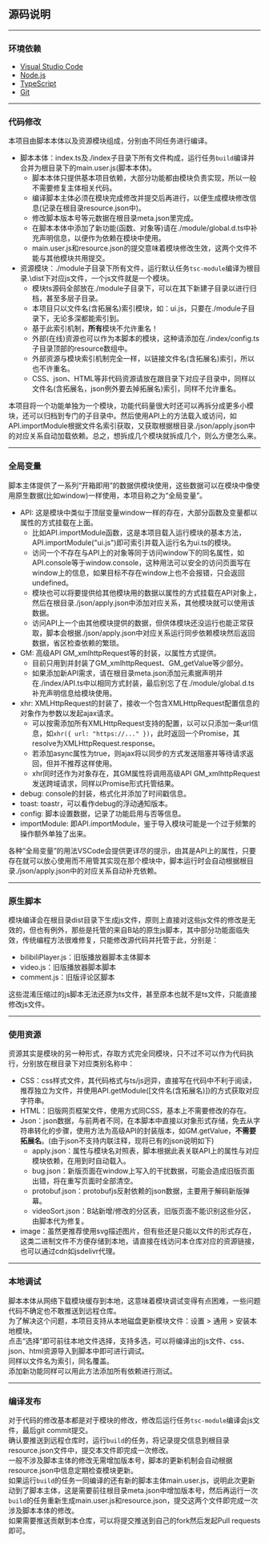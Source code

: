## 源码说明
---
### 环境依赖
- [Visual Studio Code](https://code.visualstudio.com/)
- [Node.js](https://nodejs.org/)
- [TypeScript](https://www.typescriptlang.org/)
- [Git](https://git-scm.com/)

---
### 代码修改
本项目由脚本本体以及资源模块组成，分别由不同任务进行编译。
   - 脚本本体：index.ts及./index子目录下所有文件构成，运行任务`build`编译并合并为根目录下的main.user.js(脚本本体)。
      - 脚本本体只提供基本项目依赖，大部分功能都由模块负责实现，所以一般不需要修复主体相关代码。
      - 编译脚本主体必须在模块完成修改并提交后再进行，以便生成模块修改信息(记录在根目录resource.json中)。
      - 修改脚本版本号等元数据在根目录meta.json里完成。
      - 在脚本本体中添加了新功能(函数、对象等)请在./module/global.d.ts中补充声明信息，以便作为依赖在模块中使用。
      - main.user.js和resource.json的提交意味着模块修改生效，这两个文件不能与其他模块共用提交。
   - 资源模块：./module子目录下所有文件，运行默认任务`tsc-module`编译为根目录.\dist下对应js文件，一个js文件就是一个模块。
      - 模块ts源码全部放在./module子目录下，可以在其下新建子目录以进行归档，甚至多层子目录。
      - 本项目只以文件名(含拓展名)索引模块，如：ui.js，只要在./module子目录下，无论多深都能索引到。
      - 基于此索引机制，**所有**模块不允许重名！
      - 外部(在线)资源也可以作为本脚本的模块，这种请添加在./index/config.ts子目录顶部的resource数组中。
      - 外部资源与模块索引机制完全一样，以链接文件名(含拓展名)索引，所以也不许重名。
      - CSS、json、HTML等非代码资源请放在跟目录下对应子目录中，同样以文件名(含拓展名，json例外要去掉拓展名)索引，同样不允许重名。

本项目将一个功能单独为一个模块，功能代码量很大时还可以再拆分成更多小模块，还可以归档到专门的子目录中。然后使用API上的方法载入或访问，如API.importModule根据文件名索引获取，又获取根据根目录./json/apply.json中的对应关系自动加载依赖。总之，想拆成几个模块就拆成几个，则么方便怎么来。

---
### 全局变量
脚本主体提供了一系列“开箱即用”的数据供模块使用，这些数据可以在模块中像使用原生数据(比如window)一样使用，本项目称之为“全局变量”。
- API: 这是模块中类似于顶层变量window一样的存在，大部分函数及变量都以属性的方式挂载在上面。
   - 比如API.importModule函数，这是本项目载入运行模块的基本方法，API.importModule("ui.js")即可索引并载入运行名为ui.ts的模块。
   - 访问一个不存在与API上的对象等同于访问window下的同名属性，如API.console等于window.console，这种用法可以安全的访问页面写在window上的信息，如果目标不存在window上也不会报错，只会返回undefined。
   - 模块也可以将要提供给其他模块用的数据以属性的方式挂载在API对象上，然后在根目录./json/apply.json中添加对应关系，其他模块就可以使用该数据。
   - 访问API上一个由其他模块提供的数据，但供体模块还没运行也能正常获取，脚本会根据./json/apply.json中对应关系运行同步依赖模块然后返回数据，省区检查依赖的繁琐。
- GM: 高级API GM_xmlhttpRequest等的封装，以属性方式提供。
   - 目前只用到并封装了GM_xmlhttpRequest、GM_getValue等少部分。
   - 如果添加新API需求，请在根目录meta.json添加元素据声明并在./index/API.ts中以相同方式封装，最后别忘了在./module/global.d.ts补充声明信息给模块使用。
- xhr: XMLHttpRequest的封装了，接收一个包含XMLHttpRequest配置信息的对象作为参数以发起ajax请求。
   - 可以按需添加所有XMLHttpRequest支持的配置，以可以只添加一条url信息，如`xhr({ url: "https://..." })`，此时返回一个Promise，其resolve为XMLHttpRequest.response。
   - 若添加async属性为true，则ajax将以同步的方式发送阻塞并等待请求返回，但并不推荐这样使用。
   - xhr同时还作为对象存在，其GM属性将调用高级API GM_xmlhttpRequest发送跨域请求，同样以Promise形式托管结果。
- debug: console的封装，格式化并添加了时间戳信息。
- toast: toastr，可以看作debug的浮动通知版本。
- config: 脚本设置数据，记录了功能启用与否等信息。
- importModule: 即API.importModule，鉴于导入模块可能是一个过于频繁的操作额外单独了出来。

各种“全局变量”的用法VSCode会提供更详尽的提示，由其是API上的属性，只要存在就可以放心使用而不用管其实现在那个模块中，脚本运行时会自动根据根目录./json/apply.json中的对应关系自动补充依赖。

---
### 原生脚本
模块编译会在根目录dist目录下生成js文件，原则上直接对这些js文件的修改是无效的，但也有例外，那些是托管的来自B站的原生js脚本，其中部分功能面临失效，传统编程方法很难修复，只能修改源代码并托管于此，分别是：
- bilibiliPlayer.js：旧版播放器脚本主体脚本
- video.js：旧版播放器脚本脚本
- comment.js：旧版评论区脚本

这些混淆压缩过的js脚本无法还原为ts文件，甚至原本也就不是ts文件，只能直接修改js文件。

---
### 使用资源
资源其实是模块的另一种形式，存取方式完全同模块，只不过不可以作为代码执行，分别放在根目录下对应类别名称中：
- CSS：css样式文件，其代码格式与ts/js迥异，直接写在代码中不利于阅读，推荐独立为文件，并使用API.getModule([文件名(含拓展名)])的方式获取对应字符串。
- HTML：旧版网页框架文件，使用方式同CSS，基本上不需要修改的存在。
- Json：json数据，与前两者不同，在本脚本中直接以对象形式存储，免去从字符串转化的步骤，使用方法为高级API的封装版本，如GM.getValue，**不需要拓展名**。(由于json不支持内联注释，现将已有的json说明如下)
   - apply.json：属性与模块名对照表，脚本根据此表关联API上的属性与对应模块依赖，在用到时自动载入。
   - bug.json：新版页面在window上写入的干扰数据，可能会造成旧版页面出错，将在重写页面时全部清空。
   - protobuf.json：protobufjs反射依赖的json数据，主要用于解码新版弹幕。
   - videoSort.json：B站新增/修改的分区表，旧版页面不能识别这些分区，由脚本代为修复。
- image：虽然更推荐使用svg描述图片，但有些还是只能以文件的形式存在，这类二进制文件不方便存储到本地，请直接在线访问本仓库对应的资源链接，也可以通过cdn如jsdelivr代理。

---
### 本地调试
脚本本体从网络下载模块缓存到本地，这意味着模块调试变得有点困难，一些问题代码不确定也不敢推送到远程仓库。  
为了解决这个问题，本项目支持从本地磁盘更新模块文件：设置 > 通用 > 安装本地模块。  
点击“选择”即可前往本地文件选择，支持多选，可以将编译出的js文件、css、json、html资源导入到脚本中即可进行调试。  
同样以文件名为索引，同名覆盖。  
添加新功能同样可以用此方法添加所有依赖进行测试。

---
### 编译发布
对于代码的修改基本都是对于模块的修改，修改后运行任务`tsc-module`编译会js文件，最后git commit提交。  
确认要推送到远程仓库时，运行`build`的任务，将记录提交信息到根目录resource.json文件中，提交本文件即完成一次修改。  
一般不涉及脚本主体的修改无需增加版本号，脚本的更新机制会自动根据resource.json中信息定期检查模块更新。  
如果运行`build`的任务一同编译的还有新的脚本主体main.user.js，说明此次更新动到了脚本主体，这是需要前往根目录meta.json中增加版本号，然后再运行一次`build`的任务重新生成main.user.js和resource.json，提交这两个文件即完成一次涉及脚本本体的修改。  
如果需要推送贡献到本仓库，可以将提交推送到自己的fork然后发起Pull requests即可。